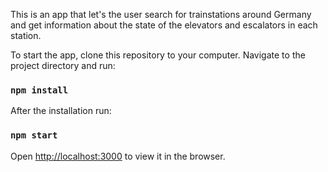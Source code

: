 This is an app that let's the user search for trainstations around Germany and get information about
the state of the elevators and escalators in each station.

To start the app, clone this repository to your computer.
Navigate to the project directory and run:

### `npm install`

After the installation run:

### `npm start`

Open [http://localhost:3000](http://localhost:3000) to view it in the browser.
